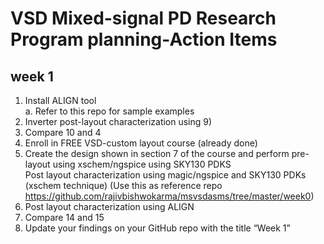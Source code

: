 # VSD Mixed-signal PD Research Program planning-Action Items
## week 1
1. Install ALIGN tool<br>
     a. Refer to this repo for sample examples<br>
2. Inverter post-layout characterization using 9) <br>
3. Compare 10 and 4 <br>
4. Enroll in FREE VSD-custom layout course (already done) <br>
5. Create the design shown in section 7 of the course and perform pre-layout using xschem/ngspice using SKY130 PDKS <br>
Post layout characterization using magic/ngspice and SKY130 PDKs (xschem technique) (Use this as reference repo https://github.com/rajivbishwokarma/msvsdasms/tree/master/week0) <br>
6. Post layout characterization using ALIGN <br>
7. Compare 14 and 15 <br>
8. Update your findings on your GitHub repo with the title “Week 1”

